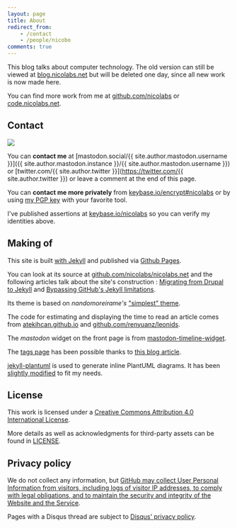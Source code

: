 ```yaml
---
layout: page
title: About
redirect_from:
    - /contact
    - /people/nicobo
comments: true
---
```


This blog talks about computer technology.
The old version can still be viewed at [blog.nicolabs.net](http://blog.nicolabs.net) but will be deleted one day, since all new work is now made here.

You can find more work from me at [github.com/nicolabs](https://github.com/nicolabs) or [code.nicolabs.net](https://code.nicolabs.net).


## Contact

<img src="assets/about/nicobo-nb-96x96.png" />

You can **contact me** at [mastodon.social/{{ site.author.mastodon.username }}]({{ site.author.mastodon.instance }}/{{ site.author.mastodon.username }}) or [twitter.com/{{ site.author.twitter }}](https://twitter.com/{{ site.author.twitter }}) or leave a comment at the end of this page.

You can **contact me more privately** from [keybase.io/encrypt#nicolabs](https://keybase.io/encrypt#nicolabs) or by using [my PGP key](assets/about/nicobo.gpgpubkey.asc) with your favorite tool.

I've published assertions at [keybase.io/nicolabs](https://keybase.io/nicolabs) so you can verify my identities above.


## Making of

This site is built [with Jekyll](https://jekyllrb.com/) and published via [Github Pages](https://help.github.com/en/github/working-with-github-pages/about-github-pages-and-jekyll).

You can look at its source at [github.com/nicolabs/nicolabs.net](https://github.com/nicolabs/nicolabs.net) and the following articles talk about the site's construction : [Migrating from Drupal to Jekyll](/2016/Migrating-from-Drupal-to-Jekyll) and [Bypassing GitHub's Jekyll limitations](2020/Bypassing-GitHub-Jekyll-limitations).

Its theme is based on *nandomoreirame's* ["simplest" theme](https://github.com/nandomoreirame/simplest).

The code for estimating and displaying the time to read an article comes from [atekihcan.github.io](http://atekihcan.github.io/blog/2014/reading-time-estimate-in-jekyll) and [github.com/renyuanz/leonids](https://github.com/renyuanz/leonids).

The *mastodon* widget on the front page is from [mastodon-timeline-widget](https://github.com/nicolabs/mastodon-timeline-widget).

The [tags page](/tags) has been possible thanks to [this blog article](https://codinfox.github.io/dev/2015/03/06/use-tags-and-categories-in-your-jekyll-based-github-pages/).

[jekyll-plantuml](https://github.com/yegor256/jekyll-plantuml) is used to generate inline PlantUML diagrams. It has been [slightly modified](https://github.com/nicolabs/nicolabs.net/blob/master/_plugins/jekyll-plantuml.rb) to fit my needs.


## License

This work is licensed under a [Creative Commons Attribution 4.0 International License](http://creativecommons.org/licenses/by/4.0/).

More details as well as acknowledgments for third-party assets can be found in [LICENSE](/LICENSE).


## Privacy policy

We do not collect any information, but [GitHub may collect User Personal Information from visitors, including logs of visitor IP addresses, to comply with legal obligations, and to maintain the security and integrity of the Website and the Service](https://help.github.com/en/github/site-policy/github-privacy-statement#github-pages).

Pages with a Disqus thread are subject to [Disqus' privacy policy](https://help.disqus.com/customer/portal/articles/466259-privacy-policy).
